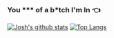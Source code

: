 ### You *** of a b*tch I'm In :point_left:

<!--
**joshuariveramnltech/joshuariveramnltech** is a ✨ _special_ ✨ repository because its `README.md` (this file) appears on your GitHub profile.

Here are some ideas to get you started:

- 🔭 I’m currently working on ...
- 🌱 I’m currently learning ...
- 👯 I’m looking to collaborate on ...
- 🤔 I’m looking for help with ...
- 💬 Ask me about ...
- 📫 How to reach me: ...
- 😄 Pronouns: ...
- ⚡ Fun fact: ...
-->
[![Josh's github stats](https://github-readme-stats.vercel.app/api?username=joshuariveramnltech&show_icons=true&theme=vue-dark)](https://github.com/joshuariveramnltech)
[![Top Langs](https://github-readme-stats.vercel.app/api/top-langs/?username=joshuariveramnltech&show_icons=true&theme=vue-dark)](https://github.com/anuraghazra/github-readme-stats)
